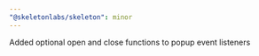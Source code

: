```yaml
---
"@skeletonlabs/skeleton": minor
---
```


Added optional open and close functions to popup event listeners
